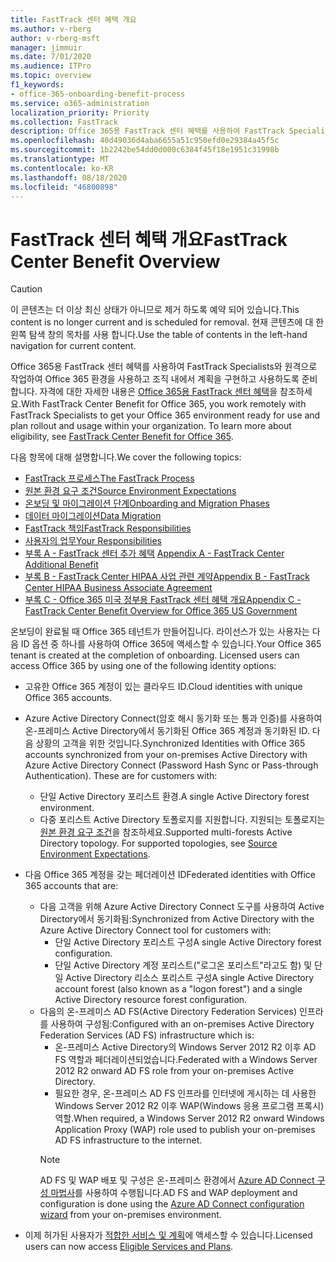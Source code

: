 ```yaml
---
title: FastTrack 센터 혜택 개요
ms.author: v-rberg
author: v-rberg-msft
manager: jimmuir
ms.date: 7/01/2020
ms.audience: ITPro
ms.topic: overview
f1_keywords:
- office-365-onboarding-benefit-process
ms.service: o365-administration
localization_priority: Priority
ms.collection: FastTrack
description: Office 365용 FastTrack 센터 혜택를 사용하여 FastTrack Specialists와 원격으로 작업하여 Office 365 환경을 사용하고 조직 내에서 계획을 구현하고 사용하도록 준비합니다. 자격에 대한 자세한 내용은 Office 365용 FastTrack 센터 혜택을 참조하세요.
ms.openlocfilehash: 40d49036d4aba6655a51c950efd0e29384a45f5c
ms.sourcegitcommit: 1b2242be54dd0d000c6384f45f18e1951c31998b
ms.translationtype: MT
ms.contentlocale: ko-KR
ms.lasthandoff: 08/18/2020
ms.locfileid: "46800898"
---
```

# <a name="fasttrack-center-benefit-overview"></a><span data-ttu-id="cf8b8-104">FastTrack 센터 혜택 개요</span><span class="sxs-lookup"><span data-stu-id="cf8b8-104">FastTrack Center Benefit Overview</span></span>

> [!CAUTION]
> <span data-ttu-id="cf8b8-105">이 콘텐츠는 더 이상 최신 상태가 아니므로 제거 하도록 예약 되어 있습니다.</span><span class="sxs-lookup"><span data-stu-id="cf8b8-105">This content is no longer current and is scheduled for removal.</span></span> <span data-ttu-id="cf8b8-106">현재 콘텐츠에 대 한 왼쪽 탐색 창의 목차를 사용 합니다.</span><span class="sxs-lookup"><span data-stu-id="cf8b8-106">Use the table of contents in the left-hand navigation for current content.</span></span>

<span data-ttu-id="cf8b8-p103">Office 365용 FastTrack 센터 혜택를 사용하여 FastTrack Specialists와 원격으로 작업하여 Office 365 환경을 사용하고 조직 내에서 계획을 구현하고 사용하도록 준비합니다. 자격에 대한 자세한 내용은 [Office 365용 FastTrack 센터 혜택](O365-fasttrack-benefit-for-office-365.md)을 참조하세요.</span><span class="sxs-lookup"><span data-stu-id="cf8b8-p103">With FastTrack Center Benefit for Office 365, you work remotely with FastTrack Specialists to get your Office 365 environment ready for use and plan rollout and usage within your organization. To learn more about eligibility, see [FastTrack Center Benefit for Office 365](O365-fasttrack-benefit-for-office-365.md).</span></span>
  
<span data-ttu-id="cf8b8-109">다음 항목에 대해 설명합니다.</span><span class="sxs-lookup"><span data-stu-id="cf8b8-109">We cover the following topics:</span></span>
- [<span data-ttu-id="cf8b8-110">FastTrack 프로세스</span><span class="sxs-lookup"><span data-stu-id="cf8b8-110">The FastTrack Process</span></span>](O365-fasttrack-process.md) 
- [<span data-ttu-id="cf8b8-111">원본 환경 요구 조건</span><span class="sxs-lookup"><span data-stu-id="cf8b8-111">Source Environment Expectations</span></span>](O365-source-environment-expectations.md)
- [<span data-ttu-id="cf8b8-112">온보딩 및 마이그레이션 단계</span><span class="sxs-lookup"><span data-stu-id="cf8b8-112">Onboarding and Migration Phases</span></span>](O365-onboarding-and-migration.md)
- [<span data-ttu-id="cf8b8-113">데이터 마이그레이션</span><span class="sxs-lookup"><span data-stu-id="cf8b8-113">Data Migration</span></span>](O365-data-migration.md)
- [<span data-ttu-id="cf8b8-114">FastTrack 책임</span><span class="sxs-lookup"><span data-stu-id="cf8b8-114">FastTrack Responsibilities</span></span>](O365-fasttrack-responsibilities.md)
- [<span data-ttu-id="cf8b8-115">사용자의 업무</span><span class="sxs-lookup"><span data-stu-id="cf8b8-115">Your Responsibilities</span></span>](O365-your-responsibilities.md) 
- <span data-ttu-id="cf8b8-116">[부록 A - FastTrack 센터 추가 혜택](O365-fasttrack-additional-benefits.md) </span><span class="sxs-lookup"><span data-stu-id="cf8b8-116">[Appendix A - FastTrack Center Additional Benefit](O365-fasttrack-additional-benefits.md)</span></span>
- [<span data-ttu-id="cf8b8-117">부록 B - FastTrack Center HIPAA 사업 관련 계약</span><span class="sxs-lookup"><span data-stu-id="cf8b8-117">Appendix B - FastTrack Center HIPAA Business Associate Agreement</span></span>](O365-hipaa-business-associate-agreement.md)
- [<span data-ttu-id="cf8b8-118">부록 C - Office 365 미국 정부용 FastTrack 센터 혜택 개요</span><span class="sxs-lookup"><span data-stu-id="cf8b8-118">Appendix C - FastTrack Center Benefit Overview for Office 365 US Government</span></span>](US-Gov-appendix-overview.md)
    
<span data-ttu-id="cf8b8-p104">온보딩이 완료될 때 Office 365 테넌트가 만들어집니다. 라이선스가 있는 사용자는 다음 ID 옵션 중 하나를 사용하여 Office 365에 액세스할 수 있습니다.</span><span class="sxs-lookup"><span data-stu-id="cf8b8-p104">Your Office 365 tenant is created at the completion of onboarding. Licensed users can access Office 365 by using one of the following identity options:</span></span>
- <span data-ttu-id="cf8b8-121">고유한 Office 365 계정이 있는 클라우드 ID.</span><span class="sxs-lookup"><span data-stu-id="cf8b8-121">Cloud identities with unique Office 365 accounts.</span></span>
- <span data-ttu-id="cf8b8-p105">Azure Active Directory Connect(암호 해시 동기화 또는 통과 인증)를 사용하여 온-프레미스 Active Directory에서 동기화된 Office 365 계정과 동기화된 ID. 다음 상황의 고객을 위한 것입니다.</span><span class="sxs-lookup"><span data-stu-id="cf8b8-p105">Synchronized Identities with Office 365 accounts synchronized from your on-premises Active Directory with Azure Active Directory Connect (Password Hash Sync or Pass-through Authentication). These are for customers with:</span></span>
  - <span data-ttu-id="cf8b8-124">단일 Active Directory 포리스트 환경.</span><span class="sxs-lookup"><span data-stu-id="cf8b8-124">A single Active Directory forest environment.</span></span>
  - <span data-ttu-id="cf8b8-p106">다중 포리스트 Active Directory 토폴로지를 지원합니다. 지원되는 토폴로지는 [원본 환경 요구 조건](O365-source-environment-expectations.md)을 참조하세요.</span><span class="sxs-lookup"><span data-stu-id="cf8b8-p106">Supported multi-forests Active Directory topology. For supported topologies, see [Source Environment Expectations](O365-source-environment-expectations.md).</span></span>
- <span data-ttu-id="cf8b8-127">다음 Office 365 계정을 갖는 페더레이션 ID</span><span class="sxs-lookup"><span data-stu-id="cf8b8-127">Federated identities with Office 365 accounts that are:</span></span>
  - <span data-ttu-id="cf8b8-128">다음 고객을 위해 Azure Active Directory Connect 도구를 사용하여 Active Directory에서 동기화됨:</span><span class="sxs-lookup"><span data-stu-id="cf8b8-128">Synchronized from Active Directory with the Azure Active Directory Connect tool for customers with:</span></span>
      - <span data-ttu-id="cf8b8-129">단일 Active Directory 포리스트 구성</span><span class="sxs-lookup"><span data-stu-id="cf8b8-129">A single Active Directory forest configuration.</span></span>
      - <span data-ttu-id="cf8b8-130">단일 Active Directory 계정 포리스트("로그온 포리스트"라고도 함) 및 단일 Active Directory 리소스 포리스트 구성</span><span class="sxs-lookup"><span data-stu-id="cf8b8-130">A single Active Directory account forest (also known as a "logon forest") and a single Active Directory resource forest configuration.</span></span>
  - <span data-ttu-id="cf8b8-131">다음의 온-프레미스 AD FS(Active Directory Federation Services) 인프라를 사용하여 구성됨:</span><span class="sxs-lookup"><span data-stu-id="cf8b8-131">Configured with an on-premises Active Directory Federation Services (AD FS) infrastructure which is:</span></span>
      - <span data-ttu-id="cf8b8-132">온-프레미스 Active Directory의 Windows Server 2012 R2 이후 AD FS 역할과 페더레이션되었습니다.</span><span class="sxs-lookup"><span data-stu-id="cf8b8-132">Federated with a Windows Server 2012 R2 onward AD FS role from your on-premises Active Directory.</span></span>
      - <span data-ttu-id="cf8b8-133">필요한 경우, 온-프레미스 AD FS 인프라를 인터넷에 게시하는 데 사용한 Windows Server 2012 R2 이후 WAP(Windows 응용 프로그램 프록시) 역할.</span><span class="sxs-lookup"><span data-stu-id="cf8b8-133">When required, a Windows Server 2012 R2 onward Windows Application Proxy (WAP) role used to publish your on-premises AD FS infrastructure to the internet.</span></span>
    > [!NOTE]
    > <span data-ttu-id="cf8b8-134">AD FS 및 WAP 배포 및 구성은 온-프레미스 환경에서 [Azure AD Connect 구성 마법사](https://go.microsoft.com/fwlink/?linkid=844794)를 사용하여 수행됩니다.</span><span class="sxs-lookup"><span data-stu-id="cf8b8-134">AD FS and WAP deployment and configuration is done using the [Azure AD Connect configuration wizard](https://go.microsoft.com/fwlink/?linkid=844794) from your on-premises environment.</span></span> 
  
- <span data-ttu-id="cf8b8-135">이제 허가된 사용자가 [적합한 서비스 및 계획](M365-eligible-services-and-plans.md)에 액세스할 수 있습니다.</span><span class="sxs-lookup"><span data-stu-id="cf8b8-135">Licensed users can now access [Eligible Services and Plans](M365-eligible-services-and-plans.md).</span></span>

